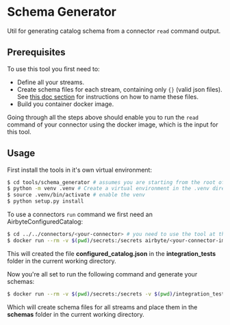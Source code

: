 # Schema Generator
Util for generating catalog schema from a connector `read` command output.

## Prerequisites

To use this tool you first need to:

- Define all your streams.
- Create schema files for each stream, containing only `{}` (valid json files). See [this doc section](https://docs.airbyte.com/connector-development/cdk-python/schemas#static-schemas) for instructions on how to name these files.
- Build you container docker image.

Going through all the steps above should enable you to run the `read` command of your connector using the docker image, which is the input for this tool.

## Usage

First install the tools in it's own virtual environment:

```bash
$ cd tools/schema_generator # assumes you are starting from the root of the Airbyte project.
$ python -m venv .venv # Create a virtual environment in the .venv directory
$ source .venv/bin/activate # enable the venv
$ python setup.py install
```

To use a connectors `run` command we first need an AirbyteConfiguredCatalog:

```bash
$ cd ../../connectors/<your-connector> # you need to use the tool at the root folder of a connector
$ docker run --rm -v $(pwd)/secrets:/secrets airbyte/<your-connector-image-name>:dev discover --config /secrets/config.json | schema_generator --configure-catalog
```
This will created the file **configured_catalog.json** in the **integration_tests** folder in the current working directory.

Now you're all set to run the following command and generate your schemas:

```bash
$ docker run --rm -v $(pwd)/secrets:/secrets -v $(pwd)/integration_tests:/integration_tests airbyte/<your-connector-image-name>:dev read --config /secrets/config.json --catalog /integration_tests/configured_catalog.json | schema_generator --infer-schemas
```
Which will create schema files for all streams and place them in the **schemas** folder in the current working directory.
